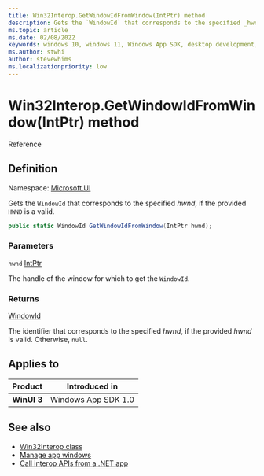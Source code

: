 ```yaml
---
title: Win32Interop.GetWindowIdFromWindow(IntPtr) method
description: Gets the `WindowId` that corresponds to the specified _hwnd_, if the provided `HWND` is a valid.
ms.topic: article
ms.date: 02/08/2022
keywords: windows 10, windows 11, Windows App SDK, desktop development, winui, Windows UI Library, app sdk, C#, interop, Win32Interop.GetDisplayIdFromMonitor, GetDisplayIdFromMonitor
ms.author: stwhi
author: stevewhims
ms.localizationpriority: low
---
```


# Win32Interop.GetWindowIdFromWindow(IntPtr) method

Reference

## Definition

Namespace: [Microsoft.UI](microsoft.ui.md)

Gets the `WindowId` that corresponds to the specified _hwnd_, if the provided `HWND` is a valid.

```csharp
public static WindowId GetWindowIdFromWindow(IntPtr hwnd);
```

### Parameters

`hwnd` [IntPtr](/dotnet/api/system.intptr)

The handle of the window for which to get the `WindowId`.

### Returns

[WindowId](/windows/windows-app-sdk/api/winrt/microsoft.ui.windowid)

The identifier that corresponds to the specified *hwnd*, if the provided *hwnd* is valid. Otherwise, `null`.

## Applies to

| Product | Introduced in |
|-|-|
|**WinUI 3**|Windows App SDK 1.0|

## See also

* [Win32Interop class](microsoft.ui.win32interop.md)
* [Manage app windows](/windows/apps/windows-app-sdk/windowing/windowing-overview)
* [Call interop APIs from a .NET app](/windows/apps/desktop/modernize/winrt-com-interop-csharp)
